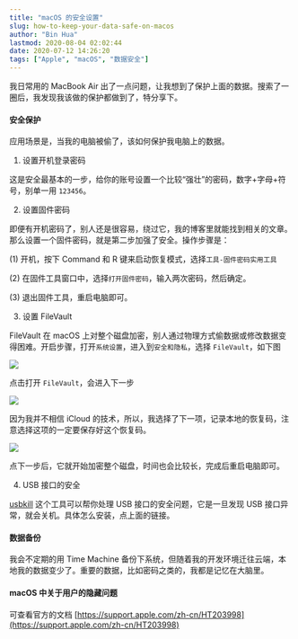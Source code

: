 ```yaml
---
title: "macOS 的安全设置"
slug: how-to-keep-your-data-safe-on-macos
author: "Bin Hua"
lastmod: 2020-08-04 02:02:44
date: 2020-07-12 14:26:20
tags: ["Apple", "macOS", "数据安全"]
---
```


我日常用的 MacBook Air 出了一点问题，让我想到了保护上面的数据。搜索了一圈后，我发现我该做的保护都做到了，特分享下。

#### 安全保护

应用场景是，当我的电脑被偷了，该如何保护我电脑上的数据。

1. 设置开机登录密码

这是安全最基本的一步，给你的账号设置一个比较“强壮”的密码，数字+字母+符号，别单一用 `123456`。

2. 设置固件密码

即便有开机密码了，别人还是很容易，绕过它，我的博客里就能找到相关的文章。那么设置一个固件密码，就是第二步加强了安全。操作步骤是：

(1) 开机，按下 Command 和 R 键来启动恢复模式，选择`工具-固件密码实用工具`

(2) 在固件工具窗口中，选择`打开固件密码`，输入两次密码，然后确定。

(3) 退出固件工具，重启电脑即可。

3. 设置 FileVault

FileVault 在 macOS 上对整个磁盘加密，别人通过物理方式偷数据或修改数据变得困难。开启步骤，打开`系统设置`，进入到`安全和隐私`，选择 `FileVault`，如下图

![](/imgs/keep_your_data_safe_on_macos_0011.png)

点击打开 `FileVault`，会进入下一步

![](/imgs/keep_your_data_safe_on_macos_0021.png)

因为我并不相信 iCloud 的技术，所以，我选择了下一项，记录本地的恢复码，注意选择这项的一定要保存好这个恢复码。

![](/imgs/keep_your_data_safe_on_macos_0031.png)

点下一步后，它就开始加密整个磁盘，时间也会比较长，完成后重启电脑即可。

4. USB 接口的安全

[usbkill](https://github.com/hephaest0s/usbkill) 这个工具可以帮你处理 USB 接口的安全问题，它是一旦发现 USB 接口异常，就会关机。具体怎么安装，点上面的链接。

#### 数据备份

我会不定期的用 Time Machine 备份下系统，但随着我的开发环境迁往云端，本地我的数据变少了。重要的数据，比如密码之类的，我都是记忆在大脑里。

#### macOS 中关于用户的隐藏问题

可查看官方的文档 [https://support.apple.com/zh-cn/HT203998](https://support.apple.com/zh-cn/HT203998)